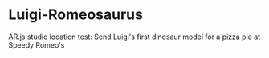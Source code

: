 # Luigi-Romeosaurus
AR.js studio location test:  Send Luigi's first dinosaur model for a pizza pie at Speedy Romeo's

